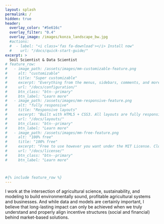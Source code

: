 ```yaml
---
layout: splash
permalink: /
hidden: true
header:
  overlay_color: "#5e616c"
  overlay_filter: "0.4"
  overlay_image: /images/konza_landscape_bw.jpg
  #actions:
  #  - label: "<i class='fas fa-download'></i> Install now"
  #    url: "/docs/quick-start-guide/"
excerpt: >
  Soil Scientist & Data Scientist
# feature_row:
#   - image_path: /assets/images/mm-customizable-feature.png
#     alt: "customizable"
#     title: "Super customizable"
#     excerpt: "Everything from the menus, sidebars, comments, and more can be configured or set with YAML Front Matter."
#     url: "/docs/configuration/"
#     btn_class: "btn--primary"
#     btn_label: "Learn more"
#   - image_path: /assets/images/mm-responsive-feature.png
#     alt: "fully responsive"
#     title: "Responsive layouts"
#     excerpt: "Built with HTML5 + CSS3. All layouts are fully responsive with helpers to augment your content."
#     url: "/docs/layouts/"
#     btn_class: "btn--primary"
#     btn_label: "Learn more"
#   - image_path: /assets/images/mm-free-feature.png
#     alt: "100% free"
#     title: "100% free"
#     excerpt: "Free to use however you want under the MIT License. Clone it, fork it, customize it... whatever!"
#     url: "/docs/license/"
#     btn_class: "btn--primary"
#     btn_label: "Learn more"    



#{% include feature_row %}
---
```

I work at the intersection of agricultural science, sustainability, and modeling to build environmentally sound, profitable agricultural systems and businesses. And while data and models are certainly important, I believe that long-lasting impact can only be achieved when we truly understand and properly align incentive structures (social and financial) behind market-based solutions.
